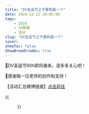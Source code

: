 ```yaml
---
title: "DV圣诞节之不要剩蛋一个"
date: 2024-12-22 20:05:00
tags: 
    - 2024
    - 24剩蛋
    - 活动
slug: "DV圣诞节之不要剩蛋一个"
cover:
showToc: false
ShowBreadCrumbs: true
---
```


🎄DV圣诞节90h即将袭来，请多多关心吧！

🎄感谢每一位老师的创作和支持！

【活动汇总微博链接】[点击前往](http://m.weibo.cn/status/5116892745044211?)
<br>
<br>
{{<figure src="241224-28.webp#center" caption="DV圣诞节之不要剩蛋一个宣图" width="500">}}